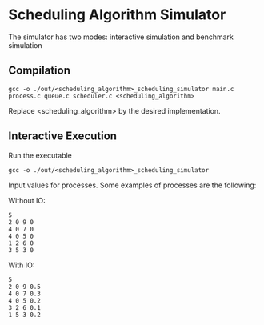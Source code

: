 # Scheduling Algorithm Simulator

The simulator has two modes: interactive simulation and benchmark simulation

## Compilation
```
gcc -o ./out/<scheduling_algorithm>_scheduling_simulator main.c process.c queue.c scheduler.c <scheduling_algorithm> 
```
Replace <scheduling_algorithm> by the desired implementation.


## Interactive Execution

Run the executable
```
gcc -o ./out/<scheduling_algorithm>_scheduling_simulator
```
Input values for processes. Some examples of processes are the following:

Without IO:
```
5
2 0 9 0
4 0 7 0
4 0 5 0
1 2 6 0
3 5 3 0
```

With IO:
```
5
2 0 9 0.5 
4 0 7 0.3 
4 0 5 0.2 
3 2 6 0.1 
1 5 3 0.2 
```
